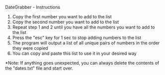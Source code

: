 DateGrabber - Instructions

1. Copy the first number you want to add to the list
2. Copy the second number you want to add to the list
3. Repeat step 1 and 2 until you have all the numbers you want to add to the list
4. Press the "esc" key for 1 sec to stop adding numbers to the list
5. The program will output a list of all unique pairs of numbers in the order they were copied
6. You can copy and paste this list to use it in your desired way

*Note: If anything goes unexpected, you can always delete the contents of the "dates.txt" file and start over.
